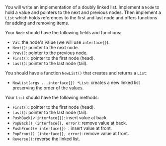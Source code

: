 You will write an implementation of a doubly linked list. Implement a
`Node` to hold a value and pointers to the next and previous nodes. Then
implement a `List` which holds references to the first and last node and
offers functions for adding and removing items.

Your `Node` should have the following fields and functions:

* `Val`: the node's value (we will use `interface{}`).
* `Next()`: pointer to the next node.
* `Prev()`: pointer to the previous node.
* `First()`: pointer to the first node (head).
* `Last()`: pointer to the last node (tail).

You should have a function `NewList()` that creates and returns a `List`:

* `NewList(args ...interface{}) *List`: creates a new linked list preserving the order of the values.

Your `List` should have the following methods:

* `First()`: pointer to the first node (head).
* `Last()`: pointer to the last node (tail).
* `PushBack(v interface{})`: insert value at back.
* `PopBack() (interface{}, error)`: remove value at back.
* `PushFront(v interface{}) `: insert value at front.
* `PopFront() (interface{}, error)`: remove value at front.
* `Reverse()`: reverse the linked list.

